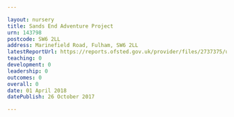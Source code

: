 ```yaml
---

layout: nursery
title: Sands End Adventure Project
urn: 143798
postcode: SW6 2LL
address: Marinefield Road, Fulham, SW6 2LL
latestReportUrl: https://reports.ofsted.gov.uk/provider/files/2737375/urn/143798.pdf
teaching: 0
development: 0
leadership: 0
outcomes: 0
overall: 0
date: 01 April 2018 
datePublish: 26 October 2017

---
```

